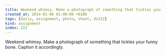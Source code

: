```yaml
---
title: Weekend whimsy. Make a photograph of something that tickles your funny bone. Caption it accordingly.
created_at: 2014-01-06 01:00:00 +0100
tags: [daily, assignment, photo, shoot, ds222]
kind: assignment
index: 222
---
```


Weekend whimsy. Make a photograph of something that tickles your funny bone. Caption it accordingly.
